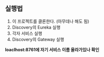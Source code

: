 ## 실행법

1. 이 프로젝트를 클론한다. (아무데나 해도 됨)
2. Discovery의 Eureka 실행
3. 각자 서비스 실행
4. Discovery의 Gateway 실행

**loaclhost:8761에 자기 서비스 이름 올라가있나 확인**
